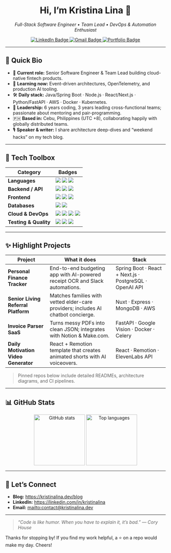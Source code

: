 <h1 align="center">Hi, I’m Kristina Lina 👋</h1>

<p align="center">
  <em>Full-Stack Software Engineer • Team Lead • DevOps & Automation Enthusiast</em>
</p>

<p align="center">
  <a href="https://linkedin.com/in/kristinalina">
    <img src="https://img.shields.io/badge/LinkedIn-Kristina&nbsp;Lina-0A66C2?style=for-the-badge&logo=linkedin&logoColor=white" alt="LinkedIn Badge" />
  </a>
  <a href="mailto:contact@kristinalina.dev">
    <img src="https://img.shields.io/badge/Email-contact@kristinalina.dev-D14836?style=for-the-badge&logo=gmail&logoColor=white" alt="Gmail Badge" />
  </a>
  <a href="https://kristinalina.dev">
    <img src="https://img.shields.io/badge/Portfolio-kristinalina.dev-14b8a6?style=for-the-badge&logoColor=white" alt="Portfolio Badge" />
  </a>
</p>

---

## 🌟 Quick Bio

- 🏢 **Current role:** Senior Software Engineer & Team Lead building cloud-native fintech products.  
- 🌱 **Learning now:** Event-driven architectures, OpenTelemetry, and production AI tooling.  
- 🛠️ **Daily stack:** Java/Spring Boot · Node.js · React/Next.js · Python/FastAPI · AWS · Docker · Kubernetes.  
- 👥 **Leadership:** 6 years coding, 3 years leading cross-functional teams; passionate about mentoring and pair-programming.  
- 🇵🇭 **Based in:** Cebu, Philippines (UTC +8), collaborating happily with globally distributed teams.  
- 🎙️ **Speaker & writer:** I share architecture deep-dives and “weekend hacks” on my tech blog.  

---

## 🧰 Tech Toolbox

| Category | Badges |
|----------|--------|
| **Languages** | ![](https://img.shields.io/badge/Java-ED8B00?style=for-the-badge&logo=openjdk&logoColor=white) ![](https://img.shields.io/badge/TypeScript-3178C6?style=for-the-badge&logo=typescript&logoColor=white) ![](https://img.shields.io/badge/Python-3670A0?style=for-the-badge&logo=python&logoColor=white) |
| **Backend / API** | ![](https://img.shields.io/badge/Spring%20Boot-6DB33F?style=for-the-badge&logo=spring&logoColor=white) ![](https://img.shields.io/badge/FastAPI-009688?style=for-the-badge&logo=fastapi&logoColor=white) ![](https://img.shields.io/badge/Express-000000?style=for-the-badge&logo=express&logoColor=white) |
| **Frontend** | ![](https://img.shields.io/badge/React-20232A?style=for-the-badge&logo=react&logoColor=61DAFB) ![](https://img.shields.io/badge/Next.js-000000?style=for-the-badge&logo=nextdotjs&logoColor=white) ![](https://img.shields.io/badge/Tailwind%20CSS-38B2AC?style=for-the-badge&logo=tailwindcss&logoColor=white) |
| **Databases** | ![](https://img.shields.io/badge/PostgreSQL-4169E1?style=for-the-badge&logo=postgresql&logoColor=white) ![](https://img.shields.io/badge/MongoDB-47A248?style=for-the-badge&logo=mongodb&logoColor=white) |
| **Cloud & DevOps** | ![](https://img.shields.io/badge/AWS-232F3E?style=for-the-badge&logo=amazonaws&logoColor=white) ![](https://img.shields.io/badge/Docker-2496ED?style=for-the-badge&logo=docker&logoColor=white) ![](https://img.shields.io/badge/Kubernetes-326CE5?style=for-the-badge&logo=kubernetes&logoColor=white) ![](https://img.shields.io/badge/GitHub%20Actions-2088FF?style=for-the-badge&logo=githubactions&logoColor=white) |
| **Testing & Quality** | ![](https://img.shields.io/badge/JUnit-25A162?style=for-the-badge&logo=junit5&logoColor=white) ![](https://img.shields.io/badge/Cypress-17202C?style=for-the-badge&logo=cypress&logoColor=white) ![](https://img.shields.io/badge/SonarLint-CC2020?style=for-the-badge&logo=sonarcloud&logoColor=white) |

---

## ✨ Highlight Projects

| Project | What it does | Stack |
|---------|--------------|-------|
| **Personal Finance Tracker** | End-to-end budgeting app with AI-powered receipt OCR and Slack automations. | Spring Boot · React + Next.js · PostgreSQL · OpenAI API |
| **Senior Living Referral Platform** | Matches families with vetted elder-care providers; includes AI chatbot concierge. | Nuxt · Express · MongoDB · AWS |
| **Invoice Parser SaaS** | Turns messy PDFs into clean JSON; integrates with Notion & Make.com. | FastAPI · Google Vision · Docker · Celery |
| **Daily Motivation Video Generator** | React + Remotion template that creates animated shorts with AI voiceovers. | React · Remotion · ElevenLabs API |

> Pinned repos below include detailed READMEs, architecture diagrams, and CI pipelines.

---

## 📊 GitHub Stats

<p align="center">
  <img src="https://github-readme-stats.vercel.app/api?username=kristinalina&show_icons=true&theme=transparent" height="160" alt="GitHub stats" />
  <img src="https://github-readme-stats.vercel.app/api/top-langs/?username=kristinalina&layout=compact&theme=transparent" height="160" alt="Top languages" />
</p>

---

## 🤝 Let’s Connect

- **Blog:** <https://kristinalina.dev/blog>  
- **LinkedIn:** <https://linkedin.com/in/kristinalina>  
- **Email:** <mailto:contact@kristinalina.dev>

---

> *“Code is like humor. When you have to explain it, it’s bad.” — Cory House*

Thanks for stopping by! If you find my work helpful, a ⭐ on a repo would make my day. Cheers!
